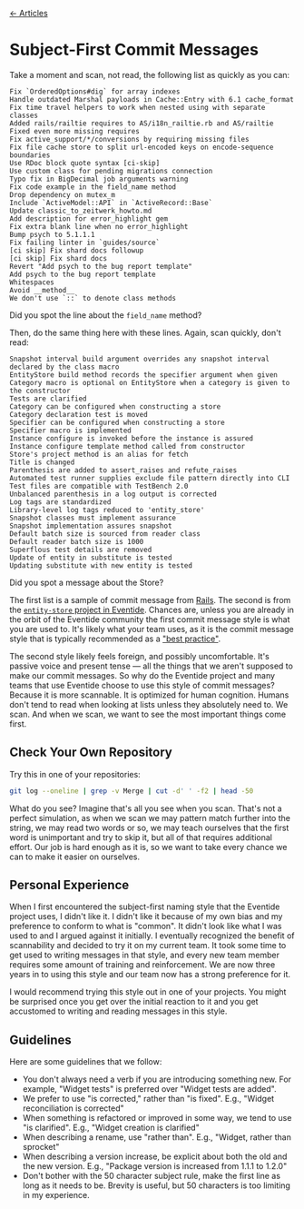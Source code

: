 [← Articles](README.md#articles)

# Subject-First Commit Messages

Take a moment and scan, not read, the following list as quickly as you can:

```
Fix `OrderedOptions#dig` for array indexes
Handle outdated Marshal payloads in Cache::Entry with 6.1 cache_format
Fix time travel helpers to work when nested using with separate classes
Added rails/railtie requires to AS/i18n_railtie.rb and AS/railtie
Fixed even more missing requires
Fix active_support/*/conversions by requiring missing files
Fix file cache store to split url-encoded keys on encode-sequence boundaries
Use RDoc block quote syntax [ci-skip]
Use custom class for pending migrations connection
Typo fix in BigDecimal job arguments warning
Fix code example in the field_name method
Drop dependency on mutex_m
Include `ActiveModel::API` in `ActiveRecord::Base`
Update classic_to_zeitwerk_howto.md
Add description for error_highlight gem
Fix extra blank line when no error_highlight
Bump psych to 5.1.1.1
Fix failing linter in `guides/source`
[ci skip] Fix shard docs followup
[ci skip] Fix shard docs
Revert "Add psych to the bug report template"
Add psych to the bug report template
Whitespaces
Avoid __method__
We don't use `::` to denote class methods
```

Did you spot the line about the `field_name` method?

Then, do the same thing here with these lines. Again, scan quickly, don't read:

```
Snapshot interval build argument overrides any snapshot interval declared by the class macro
EntityStore build method records the specifier argument when given
Category macro is optional on EntityStore when a category is given to the constructor
Tests are clarified
Category can be configured when constructing a store
Category declaration test is moved
Specifier can be configured when constructing a store
Specifier macro is implemented
Instance configure is invoked before the instance is assured
Instance configure template method called from constructor
Store's project method is an alias for fetch
Title is changed
Parenthesis are added to assert_raises and refute_raises
Automated test runner supplies exclude file pattern directly into CLI
Test files are compatible with TestBench 2.0
Unbalanced parenthesis in a log output is corrected
Log tags are standardized
Library-level log tags reduced to 'entity_store'
Snapshot classes must implement assurance
Snapshot implementation assures snapshot
Default batch size is sourced from reader class
Default reader batch size is 1000
Superflous test details are removed
Update of entity in substitute is tested
Updating substitute with new entity is tested
```

Did you spot a message about the Store?

The first list is a sample of commit message from
[Rails](https://github.com/rails/rails). The second is from the [`entity-store`
project in Eventide](https://github.com/eventide-project/entity-store). Chances
are, unless you are already in the orbit of the Eventide community the first
commit message style is what you are used to. It's likely what your team uses,
as it is the commit message style that is typically recommended as a ["best
practice"](./best-practices.md).

The second style likely feels foreign, and possibly uncomfortable. It's passive
voice and present tense &mdash; all the things that we aren't supposed to make
our commit messages. So why do the Eventide project and many teams that use
Eventide choose to use this style of commit messages? Because it is more
scannable. It is optimized for human cognition. Humans don't tend to read when
looking at lists unless they absolutely need to. We scan. And when we scan, we
want to see the most important things come first.

## Check Your Own Repository

Try this in one of your repositories:

```sh
git log --oneline | grep -v Merge | cut -d' ' -f2 | head -50
```

What do you see? Imagine that's all you see when you scan. That's not a perfect
simulation, as when we scan we may pattern match further into the string, we may
read two words or so, we may teach ourselves that the first word is unimportant
and try to skip it, but all of that requires additional effort. Our job is hard
enough as it is, so we want to take every chance we can to make it easier on
ourselves.

## Personal Experience

When I first encountered the subject-first naming style that the Eventide
project uses, I didn't like it. I didn't like it because of my own bias and my
preference to conform to what is "common". It didn't look like what I was used
to and I argued against it initially. I eventually recognized the benefit of
scannability and decided to try it on my current team. It took some time to get
used to writing messages in that style, and every new team member requires some
amount of training and reinforcement. We are now three years in to using this
style and our team now has a strong preference for it.

I would recommend trying this style out in one of your projects. You might be
surprised once you get over the initial reaction to it and you get accustomed
to writing and reading messages in this style.

## Guidelines

Here are some guidelines that we follow:

- You don't always need a verb if you are introducing something new. For
  example, "Widget tests" is preferred over "Widget tests are added".
- We prefer to use "is corrected," rather than "is fixed". E.g., "Widget
  reconciliation is corrected"
- When something is refactored or improved in some way, we tend to use "is
  clarified". E.g., "Widget creation is clarified"
- When describing a rename, use "rather than". E.g., "Widget, rather than
  sprocket"
- When describing a version increase, be explicit about both the old and the new
  version. E.g., "Package version is increased from 1.1.1 to 1.2.0"
- Don't bother with the 50 character subject rule, make the first line as long
  as it needs to be. Brevity is useful, but 50 characters is too limiting in my
  experience.
